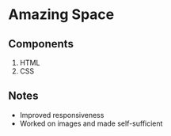 # Amazing Space

## Components

1. HTML
2. CSS

## Notes

- Improved responsiveness
- Worked on images and made self-sufficient
